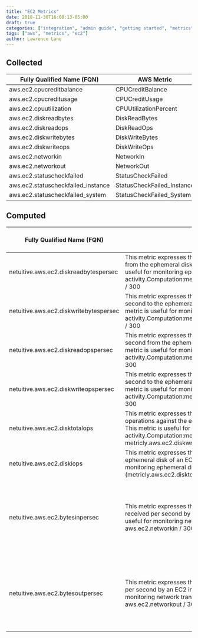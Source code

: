 ```yaml
---
title: "EC2 Metrics"
date: 2018-11-30T16:08:13-05:00
draft: true
categories: ["integration", "admin guide", "getting started", "metrics"]
tags: ["aws", "metrics", "ec2"]
author: Lawrence Lane
---
```


## Collected

| Fully Qualified Name (FQN)         | AWS Metric                 | Statistic | Units   | Max  | BASE | CORR | UTIL |
|------------------------------------|----------------------------|-----------|---------|------|------|------|------|
| aws.ec2.cpucreditbalance           | CPUCreditBalance           | average   |         | none | yes  | no   | no   |
| aws.ec2.cpucreditusage             | CPUCreditUsage             | sum       |         | none | yes  | no   | no   |
| aws.ec2.cpuutilization             | CPUUtilizationPercent      | average   | percent | 100  | yes  | yes  | yes  |
| aws.ec2.diskreadbytes              | DiskReadBytes              | sum       | bytes   | none | no   | no   | no   |
| aws.ec2.diskreadops                | DiskReadOps                | sum       |         | none | no   | no   | no   |
| aws.ec2.diskwritebytes             | DiskWriteBytes             | sum       | bytes   | none | no   | no   | no   |
| aws.ec2.diskwriteops               | DiskWriteOps               | sum       |         | none | no   | no   | no   |
| aws.ec2.networkin                  | NetworkIn                  | sum       | bytes   | none | no   | no   | no   |
| aws.ec2.networkout                 | NetworkOut                 | sum       | bytes   | none | no   | no   | no   |
| aws.ec2.statuscheckfailed          | StatusCheckFailed          | sum       |         | 5    | yes  | no   | no   |
| aws.ec2.statuscheckfailed_instance | StatusCheckFailed_Instance | sum       |         | 5    | yes  | no   | no   |
| aws.ec2.statuscheckfailed_system   | StatusCheckFailed_System   | sum       |         | 5    | yes  | no   | no   |

## Computed

| Fully Qualified Name (FQN)             | Description                                                                                                                                                                                                                                                  | Units             | BASE | CORR | Related Global Policies                                                           |
|----------------------------------------|--------------------------------------------------------------------------------------------------------------------------------------------------------------------------------------------------------------------------------------------------------------|-------------------|------|------|-----------------------------------------------------------------------------------|
| netuitive.aws.ec2.diskreadbytespersec  | This metric expresses the number of bytes read per second from the ephemeral disk of an EC2 instance. This metric is useful for monitoring ephemeral disk read activity.Computation:metricly.aws.ec2.diskreadbytespersec / 300                               | bytes/second      | yes  | yes  |                                                                                   |
| netuitive.aws.ec2.diskwritebytespersec | This metric expresses the number of bytes written per second to the ephemeral disk of an EC2 instance. This metric is useful for monitoring ephemeral disk write activity.Computation:metricly.aws.ec2.diskwritebytespersec / 300                            | bytes/second      | yes  | yes  |                                                                                   |
| netuitive.aws.ec2.diskreadopspersec    | This metric expresses the number of read operations per second from the ephemeral disk of an EC2 instance. This metric is useful for monitoring ephemeral disk read activity.Computation:metricly.aws.ec2.diskreadopspersec / 300                            | operations/second | yes  | yes  | Elevated EC2 Ephemeral Disk Activity                                              |
| netuitive.aws.ec2.diskwriteopspersec   | This metric expresses the number of write operations per second to the ephemeral disk of an EC2 instance. This metric is useful for monitoring ephemeral disk write activity.Computation:metricly.aws.ec2.diskwriteopspersec / 300                           | operations/second | yes  | yes  | Elevated EC2 Ephemeral Disk Activity                                              |
| netuitive.aws.ec2.disktotalops         | This metric expresses the total number of read and write operations against the ephemeral disk of an EC2 instance. This metric is useful for monitoring ephemeral disk I/O activity.Computation:metricly.aws.ec2.diskreadops + metricly.aws.ec2.diskwriteops | operations        | yes  | no   |                                                                                   |
| netuitive.aws.ec2.diskiops             | This metric expresses the total IOPS performed against the ephemeral disk of an EC2 instance. This metric is useful for monitoring ephemeral disk I/O activity.Computation:(metricly.aws.ec2.disktotalops) / 300                                             | operations/second | no   | no   |                                                                                   |
| netuitive.aws.ec2.bytesinpersec        | This metric expresses the number of network bytes received per second by an EC2 instance. This metric is useful for monitoring network receive activity.Computation: aws.ec2.networkin / 300                                                                 | bytes/second      | yes  | yes  | Elevated EC2 CPU Activity (Normal Network Activity) Elevated EC2 Network Activity |
| netuitive.aws.ec2.bytesoutpersec       | This metric expresses the number of network bytes written per second by an EC2 instance. This metric is useful for monitoring network transmit activity.Computation: aws.ec2.networkout / 300                                                                | bytes/second      | yes  | yes  | Elevated EC2 CPU Activity (Normal Network Activity) Elevated EC2 Network Activity |
